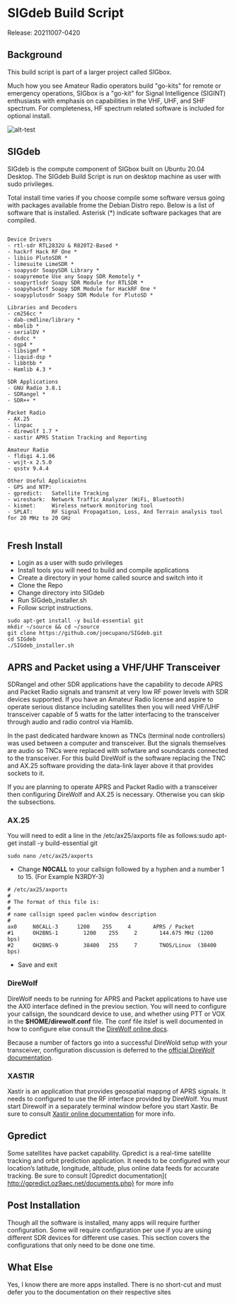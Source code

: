﻿# SIGdeb Build Script

Release: 20211007-0420

## Background

This build script is part of a larger project called SIGbox. 

Much how you see Amateur Radio operators build "go-kits" for remote or emergency operations, SIGbox is a "go-kit" for Signal Intelligence (SIGINT) enthusiasts with emphasis on capabilities in the VHF, UHF, and SHF spectrum. For completeness, HF spectrum related software is included for optional install.

![alt-test](https://github.com/joecupano/SIGbox/blob/main/tools/SIGbox_architecture.png)

## SIGdeb

SIGdeb is the compute component of SIGbox built on Ubuntu 20.04 Desktop. The SIGdeb Build Script is run on desktop machine as user with sudo privileges.

Total install time varies if you choose compile some software versus going with packages available frome the Debian Distro repo. Below is a list of software that is installed.
Asterisk (*) indicate software packages that are compiled.

```

Device Drivers
- rtl-sdr RTL2832U & R820T2-Based *
- hackrf Hack RF One *
- libiio PlutoSDR *
- limesuite LimeSDR *
- soapysdr SoapySDR Library *
- soapyremote Use any Soapy SDR Remotely *
- soapyrtlsdr Soapy SDR Module for RTLSDR *
- soapyhackrf Soapy SDR Module for HackRF One *
- soapyplutosdr Soapy SDR Module for PlutoSD *

Libraries and Decoders
- cm256cc *
- dab-cmdline/library *
- mbelib *
- serialDV *
- dsdcc *
- sgp4 *
- libsigmf *
- liquid-dsp *
- libbtbb *
- Hamlib 4.3 *

SDR Applications
- GNU Radio 3.8.1
- SDRangel *
- SDR++ *

Packet Radio
- AX.25
- linpac
- direwolf 1.7 *
- xastir APRS Station Tracking and Reporting

Amateur Radio
- fldigi 4.1.06
- wsjt-x 2.5.0
- qsstv 9.4.4

Other Useful Applicaiotns
- GPS and NTP:
- gpredict:   Satellite Tracking
- wireshark:  Network Traffic Analyzer (WiFi, Bluetooth)
- kismet:     Wireless network monitoring tool
- SPLAT:      RF Signal Propagation, Loss, And Terrain analysis tool for 20 MHz to 20 GHz


```

## Fresh Install

- Login as a user with sudo privileges
- Install tools you will need to build and compile applications
- Create a directory in your home called source and switch into it
- Clone the Repo
- Change directory into SIGdeb
- Run SIGdeb_installer.sh
- Follow script instructions.

```
sudo apt-get install -y build-essential git
mkdir ~/source && cd ~/source
git clone https://github.com/joecupano/SIGdeb.git
cd SIGdeb
./SIGdeb_installer.sh
```

## APRS and Packet using a VHF/UHF Transceiver

SDRangel and other SDR applications have the capability to decode APRS and Packet Radio signals and transmit at very low RF power levels with SDR devices supported. If you have an Amateur Radio license and aspire to operate serious distance including satellites then you will need VHF/UHF transceiver capable of 5 watts for the latter interfacing to the transceiver through audio and radio control via Hamlib.

In the past dedicated hardware known as TNCs (terminal node controllers) was used between a computer and transceiver. But the signals themselves are audio so TNCs were replaced with sofwtare and soundcards connected to the transceiver. For this build DireWolf is the software replacing the TNC and AX.25 software providing the data-link layer above it that provides sockets to it.

If you are planning to operate APRS and Packet Radio with a transceiver then configuring DireWolf and AX.25 is necessary. Otherwise you can skip the subsections. 

### AX.25

You will need to edit a line in the /etc/ax25/axports file as follows:sudo apt-get install -y build-essential git

```
sudo nano /etc/ax25/axports
```

- Change **N0CALL** to your callsign followed by a hyphen and a number 1 to 15. (For Example  N3RDY-3)

```
# /etc/ax25/axports
#
# The format of this file is:
#
# name callsign speed paclen window description
#
ax0     N0CALL-3      1200    255     4       APRS / Packet
#1      OH2BNS-1        1200    255     2       144.675 MHz (1200  bps)
#2      OH2BNS-9        38400   255     7       TNOS/Linux  (38400 bps)
```

- Save and exit

### DireWolf

DireWolf needs to be running for APRS and Packet applications to have use the AX0 interface defined in the previou section. You will need to configure your
callsign, the soundcard device to use, and whether using PTT or VOX in the **$HOME/direwolf.conf** file. The conf file itslef is well documented in how to configure else consult the [DireWolf online docs](https://github.com/wb2osz/direwolf/tree/master/doc).

Because a number of factors go into a successful DireWold setup with your transceiver, configuration discussion is deferred to the [official DireWolf documentation](https://github.com/wb2osz/direwolf/tree/master/doc).

### XASTIR
Xastir is an application that provides geospatial mappng of APRS signals. It needs to configured to use the RF interface provided by DireWolf. You must start Direwolf in a separately terminal window before you start Xastir. Be sure to consult [Xastir online documentation](https://xastir.org/index.php/Main_Page) for more info.

## Gpredict
Some satellites have packet capability. Gpredict is a real-time satellite tracking and orbit prediction application. It needs to be configured with your location’s latitude, longitude, altitude, plus online data feeds for accurate tracking. Be sure to consult [Gpredict documentation]( http://gpredict.oz9aec.net/documents.php} for more info

## Post Installation

Though all the software is installed, many apps will require further configuration. Some will require configuration per use if you are using different SDR devices for different use cases. This section covers the configurations that only need to be done one time.

## What Else
Yes, I know there are more apps installed. There is no short-cut and must defer you to the  documentation on their respective sites


